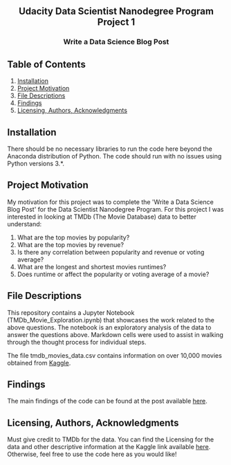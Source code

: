 <h2 align="center">Udacity Data Scientist Nanodegree Program Project 1</h2>

<h3 align="center">Write a Data Science Blog Post</h3>

## Table of Contents
1. [Installation](#installation)
2. [Project Motivation](#project_motivation)
3. [File Descriptions](#file_description)
4. [Findings](#findings)
5. [Licensing, Authors, Acknowledgments](#licensing)

## Installation <a name="installation"></a>
There should be no necessary libraries to run the code here beyond the Anaconda distribution of Python. The code should run with no issues using Python versions 3.*.

## Project Motivation <a name="project_motivation"></a>
My motivation for this project was to complete the 'Write a Data Science Blog Post' for the Data Scientist Nanodegree Program.  For this project I was interested in looking at TMDb (The Movie Database) data to better understand:
1. What are the top movies by popularity?
2. What are the top movies by revenue?
3. Is there any correlation between popularity and revenue or voting average?
4. What are the longest and shortest movies runtimes?
6. Does runtime or affect the popularity or voting average of a movie?

## File Descriptions <a name="file_descriptions"></a>
This repository contains a Jupyter Notebook (TMDb_Movie_Exploration.ipynb) that showcases the work related to the above questions. The notebook is an exploratory analysis of the data to answer the questions above. Markdown cells were used to assist in walking through the thought process for individual steps.

The file tmdb_movies_data.csv contains information on over 10,000 movies obtained from [Kaggle](https://www.kaggle.com/juzershakir/tmdb-movies-dataset).

## Findings <a name="findings"></a>
The main findings of the code can be found at the post available [here]().

## Licensing, Authors, Acknowledgments <a name="licensing"></a>
Must give credit to TMDb for the data. You can find the Licensing for the data and other descriptive information at the Kaggle link available [here](https://www.kaggle.com/stackoverflow/so-survey-2017/data). Otherwise, feel free to use the code here as you would like!

